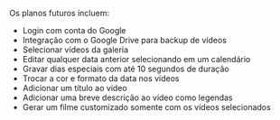 Os planos futuros incluem:

- Login com conta do Google
- Integração com o Google Drive para backup de vídeos
- Selecionar vídeos da galeria
- Editar qualquer data anterior selecionando em um calendário
- Gravar dias especiais com até 10 segundos de duração
- Trocar a cor e formato da data nos vídeos
- Adicionar um título ao vídeo
- Adicionar uma breve descrição ao vídeo como legendas
- Gerar um filme customizado somente com os vídeos selecionados
